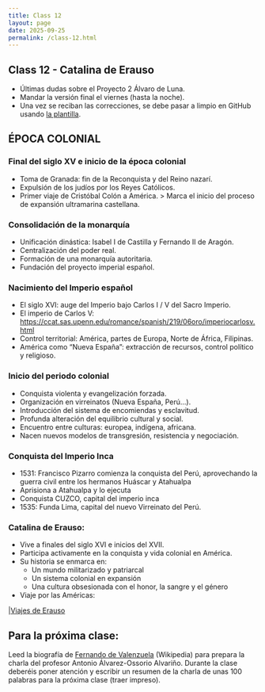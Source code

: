 ```yaml
---
title: Class 12
layout: page
date: 2025-09-25
permalink: /class-12.html
---
```

## Class 12 - Catalina de Erauso 

- Últimas dudas sobre el Proyecto 2 Álvaro de Luna.
- Mandar la versión final el viernes (hasta la noche).
- Una vez se reciban las correcciones, se debe pasar a limpio en GitHub usando [la plantilla](https://github.com/dh-miami/SPA_410_Fall25/blob/main/_posts/Proyecto2_Luna/template_proyecto2.md).

## ÉPOCA COLONIAL 

### Final del siglo XV e inicio de la época colonial 
- Toma de Granada: fin de la Reconquista y del Reino nazarí.
- Expulsión de los judíos por los Reyes Católicos.
- Primer viaje de Cristóbal Colón a América. > Marca el inicio del proceso de expansión ultramarina castellana.

### Consolidación de la monarquía
- Unificación dinástica: Isabel I de Castilla y Fernando II de Aragón.
- Centralización del poder real.
- Formación de una monarquía autoritaria.
- Fundación del proyecto imperial español.

### Nacimiento del Imperio español
- El siglo XVI: auge del Imperio bajo Carlos I / V del Sacro Imperio.
- El imperio de Carlos V: <https://ccat.sas.upenn.edu/romance/spanish/219/06oro/imperiocarlosv.html> 
- Control territorial: América, partes de Europa, Norte de África, Filipinas.
- América como “Nueva España”: extracción de recursos, control político y religioso.

### Inicio del periodo colonial
- Conquista violenta y evangelización forzada.
- Organización en virreinatos (Nueva España, Perú...).
- Introducción del sistema de encomiendas y esclavitud.
- Profunda alteración del equilibrio cultural y social.
- Encuentro entre culturas: europea, indígena, africana.
- Nacen nuevos modelos de transgresión, resistencia y negociación.

### Conquista del Imperio Inca
- 1531: Francisco Pizarro comienza la conquista del Perú, aprovechando la guerra civil entre los hermanos Huáscar y Atahualpa
- Aprisiona a Atahualpa y lo ejecuta
- Conquista CUZCO, capital del imperio inca
- 1535: Funda Lima, capital del nuevo Virreinato del Perú.

### Catalina de Erauso:
- Vive a finales del siglo XVI e inicios del XVII.
- Participa activamente en la conquista y vida colonial en América.
- Su historia se enmarca en:
  * Un mundo militarizado y patriarcal
  * Un sistema colonial en expansión
  * Una cultura obsesionada con el honor, la sangre y el género
- Viaje por las Américas:

|[Viajes de Erauso](https://es.wikipedia.org/wiki/Catalina_de_Erauso#/media/Archivo:Travels_of_Catalina_de_Erauso_1600s_map.svg)


## Para la próxima clase: 
Leed la biografía de [Fernando de Valenzuela](https://es.wikipedia.org/wiki/Fernando_de_Valenzuela) (Wikipedia) para prepara la charla del profesor Antonio Álvarez-Ossorio Alvariño. Durante la clase deberéis poner atención y escribir un resumen de la charla de unas 100 palabras para la próxima clase (traer impreso). 
